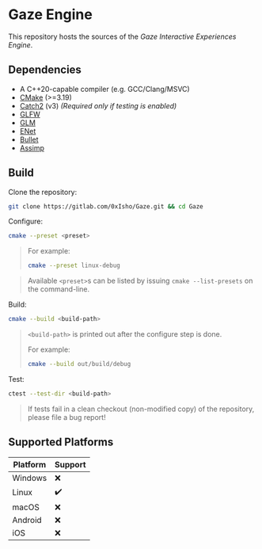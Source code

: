 # Gaze Engine

This repository hosts the sources of the *Gaze Interactive Experiences Engine*.

## Dependencies

- A C++20-capable compiler (e.g. GCC/Clang/MSVC)
- [CMake](https://cmake.org) (>=3.19)
- [Catch2](https://github.com/catchorg/Catch2) (v3) *(Required only if testing is enabled)*
- [GLFW](https://glfw.org)
- [GLM](https://github.com/g-truc/glm)
- [ENet](http://sauerbraten.org/enet)
- [Bullet](https://github.com/bulletphysics/bullet3)
- [Assimp](https://www.assimp.org)

## Build

Clone the repository:
```sh
git clone https://gitlab.com/0xIsho/Gaze.git && cd Gaze
```

Configure:
```sh
cmake --preset <preset>
```
> For example:
>
> ```sh
> cmake --preset linux-debug
> ```

> Available `<preset>`s can be listed by issuing `cmake --list-presets` on the command-line.

Build:
```sh
cmake --build <build-path>
```

> `<build-path>` is printed out after the configure step is done.
>
> For example:
>
> ```sh
> cmake --build out/build/debug
> ```
>

Test:
```sh
ctest --test-dir <build-path>
```

> If tests fail in a clean checkout (non-modified copy) of the repository, please file a bug report!

## Supported Platforms

| Platform | Support |
| -------- | ------- |
| Windows  | ❌      |
| Linux    | ✔️      |
| macOS    | ❌      |
| Android  | ❌      |
| iOS      | ❌      |
